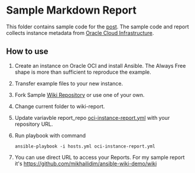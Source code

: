# Sample Markdown Report 

This folder contains sample code for the [post](https://chronicler.tech/ansible-markdown-reports).
The sample code and report collects instance metadata from [Oracle Cloud Infrastructure](https://cloud.google.com).

## How to use
1. Create an instance on Oracle OCI and install Ansible.
 The Always Free shape is more than sufficient to reproduce the example. 
2. Transfer example files to your new instance.
3. Fork Sample [Wiki Repository](https://github.com/mikhailidim/ansible-wiki-demo.git) or use one of your own.   
4. Change current folder to wiki-report.
5. Update variavble report_repo [oci-instance-report.yml](/wiki-report/oci-instance-report.yml#L5) with your repository URL. 
6. Run playbook with command 

    ```ansible-playbook -i hosts.yml oci-instance-report.yml``` 
7. You can use direct URL to access your Reports. For my sample report it's https://github.com/mikhailidim/ansible-wiki-demo/wiki 
